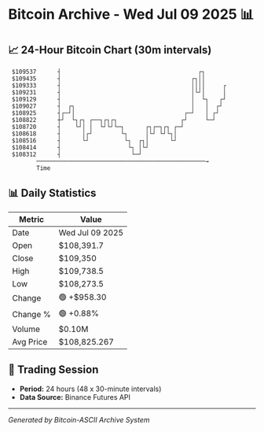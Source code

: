 # Bitcoin Archive - Wed Jul 09 2025 📊

## 📈 24-Hour Bitcoin Chart (30m intervals)

```
 $109537      ┤                                       ┌┐       
 $109435      ┤                                     ┌┐││       
 $109333      ┤                                     ││││     ┌ 
 $109231      ┤                                     │└┘│     │ 
 $109129      ┤                                     │  └┐   ┌┘ 
 $109027      ┤  ┌┐                                 │   │  ┌┘  
 $108925      ┤┌─┘│                               ┌─┘   │ ┌┘   
 $108822      ┼┘  └┐┌┐ ┌──┐┌┐┌┐                  ┌┘     └─┘    
 $108720      ┤    └┘│ │  └┘└┘└─┐      ┌┐┌─┐┌┐ ┌─┘             
 $108618      ┤      │┌┘        └┐     │└┘ └┘└┐│               
 $108516      ┤      └┘          └┐  ┌┐│      └┘               
 $108414      ┤                   └┐ │└┘                       
 $108312      ┤                    └─┘                         
        ────────────────────────────────────────────────→
        Time
```

## 📊 Daily Statistics

| Metric | Value |
|--------|-------|
| Date | Wed Jul 09 2025 |
| Open | $108,391.7 |
| Close | $109,350 |
| High | $109,738.5 |
| Low | $108,273.5 |
| Change | 🟢 +$958.30 |
| Change % | 🟢 +0.88% |
| Volume | $0.10M |
| Avg Price | $108,825.267 |

## 📅 Trading Session

- **Period:** 24 hours (48 x 30-minute intervals)
- **Data Source:** Binance Futures API

---
*Generated by Bitcoin-ASCII Archive System*
